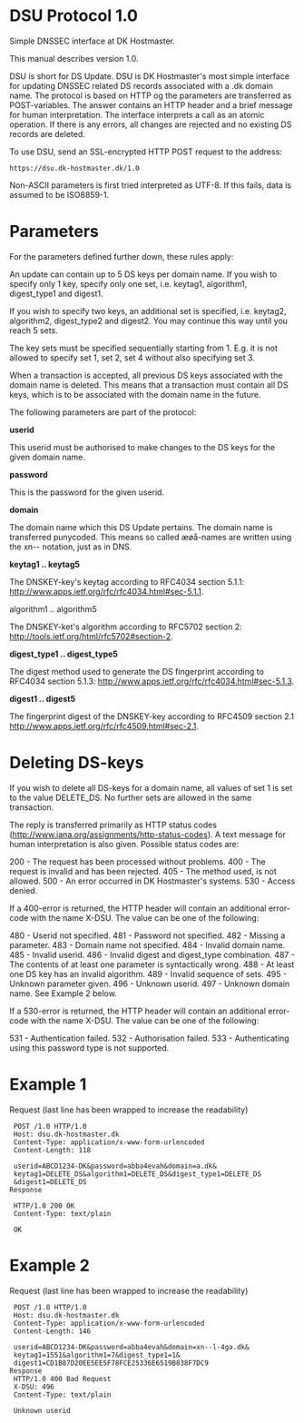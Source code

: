 # DSU Protocol 1.0

Simple DNSSEC interface at DK Hostmaster.

This manual describes version 1.0.

DSU is short for DS Update. DSU is DK Hostmaster's most simple interface for updating DNSSEC related DS records associated with a .dk domain name. The protocol is based on HTTP og the parameters are transferred as POST-variables. The answer contains an HTTP header and a brief message for human interpretation. The interface interprets a call as an atomic operation. If there is any errors, all changes are rejected and no existing DS records are deleted.

To use DSU, send an SSL-encrypted HTTP POST request to the address:

```https://dsu.dk-hostmaster.dk/1.0```

Non-ASCII parameters is first tried interpreted as UTF-8. If this fails, data is assumed to be ISO8859-1.

# Parameters

For the parameters defined further down, these rules apply:

An update can contain up to 5 DS keys per domain name.
If you wish to specify only 1 key, specify only one set, i.e. keytag1, algorithm1, digest_type1 and digest1.

If you wish to specify two keys, an additional set is specified, i.e. keytag2, algorithm2, digest_type2 and digest2. You may continue this way until you reach 5 sets.

The key sets must be specified sequentially starting from 1. E.g. it is not allowed to specify set 1, set 2, set 4 without also specifying set 3.

When a transaction is accepted, all previous DS keys associated with the domain name is deleted. This means that a transaction must contain all DS keys, which is to be associated with the domain name in the future.

The following parameters are part of the protocol:

**userid**

This userid must be authorised to make changes to the DS keys for the given domain name.

**password**

This is the password for the given userid.

**domain**

The domain name which this DS Update pertains. The domain name is transferred punycoded. This means so called æøå-names are written using the xn-- notation, just as in DNS.

**keytag1 .. keytag5**

The DNSKEY-key's keytag according to RFC4034 section 5.1.1: http://www.apps.ietf.org/rfc/rfc4034.html#sec-5.1.1.

algorithm1 .. algorithm5

The DNSKEY-ket's algorithm according to RFC5702 section 2: http://tools.ietf.org/html/rfc5702#section-2.

**digest_type1 .. digest_type5**

The digest method used to generate the DS fingerprint according to RFC4034 section 5.1.3: http://www.apps.ietf.org/rfc/rfc4034.html#sec-5.1.3.

**digest1 .. digest5**

The fingerprint digest of the DNSKEY-key according to RFC4509 section 2.1 http://www.apps.ietf.org/rfc/rfc4509.html#sec-2.1.

# Deleting DS-keys

If you wish to delete all DS-keys for a domain name, all values of set 1 is set to the value DELETE_DS. No further sets are allowed in the same transaction.

The reply is transferred primarily as HTTP status codes (http://www.iana.org/assignments/http-status-codes). A text message for human interpretation is also given. Possible status codes are:

200 - The request has been processed without problems.
400 - The request is invalid and has been rejected.
405 - The method used, is not allowed.
500 - An error occurred in DK Hostmaster's systems.
530 - Access denied.

If a 400-error is returned, the HTTP header will contain an additional error-code with the name X-DSU. The value can be one of the following:

480 - Userid not specified.
481 - Password not specified.
482 - Missing a parameter.
483 - Domain name not specified.
484 - Invalid domain name.
485 - Invalid userid.
486 - Invalid digest and digest_type combination.
487 - The contents of at least one parameter is syntactically wrong.
488 - At least one DS key has an invalid algorithm.
489 - Invalid sequence of sets.
495 - Unknown parameter given.
496 - Unknown userid.
497 - Unknown domain name.
See Example 2 below.

If a 530-error is returned, the HTTP header will contain an additional error-code with the name X-DSU. The value can be one of the following:

531 - Authentication failed.
532 - Authorisation failed.
533 - Authenticating using this password type is not supported.

# Example 1

Request (last line has been wrapped to increase the readability)

```
 POST /1.0 HTTP/1.0
 Host: dsu.dk-hostmaster.dk
 Content-Type: application/x-www-form-urlencoded
 Content-Length: 118

 userid=ABCD1234-DK&password=abba4evah&domain=a.dk&
 keytag1=DELETE_DS&algorithm1=DELETE_DS&digest_type1=DELETE_DS
 &digest1=DELETE_DS
Response

 HTTP/1.0 200 OK
 Content-Type: text/plain

 OK
```

# Example 2

Request (last line has been wrapped to increase the readability)

```
 POST /1.0 HTTP/1.0
 Host: dsu.dk-hostmaster.dk
 Content-Type: application/x-www-form-urlencoded
 Content-Length: 146

 userid=ABCD1234-DK&password=abba4evah&domain=xn--l-4ga.dk&
 keytag1=1551&algorithm1=7&digest_type1=1&
 digest1=CD1B87D20EE5EE5F78FCE25336E6519B838F7DC9
Response
 HTTP/1.0 400 Bad Request
 X-DSU: 496
 Content-Type: text/plain

 Unknown userid
 ```
 